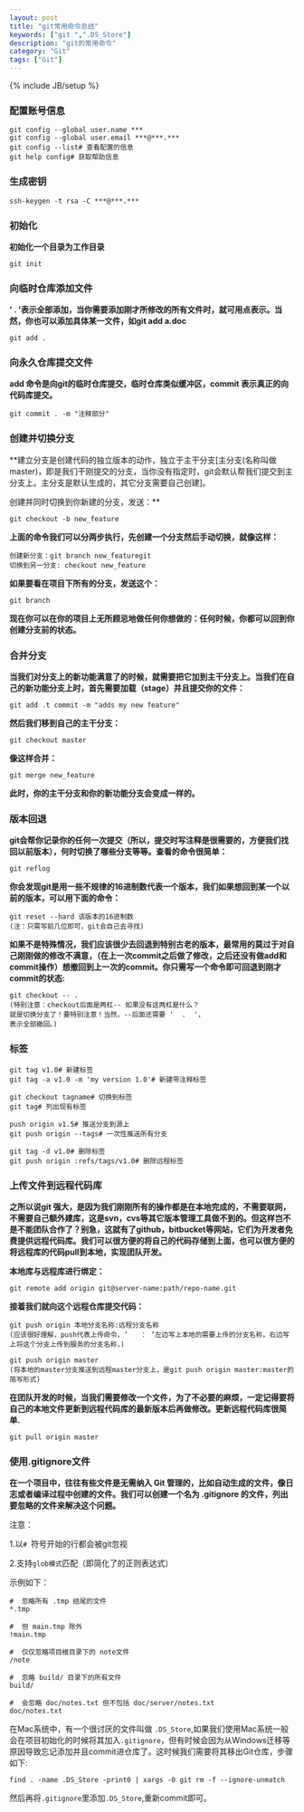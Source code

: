 ```yaml
---
layout: post
title: "git常用命令总结"
keywords: ["git ",".DS_Store"]
description: "git的常用命令"
category: "Git"
tags: ["Git"]
---
```

{% include JB/setup %}

### 配置账号信息

	git config --global user.name ***
	git config --global user.email ***@***.***
	git config --list# 查看配置的信息
	git help config# 获取帮助信息
	

### 生成密钥

	ssh-keygen -t rsa -C ***@***.***

###  初始化 

**初始化一个目录为工作目录**

    git init

###  向临时仓库添加文件 

**'  .   '表示全部添加，当你需要添加刚才所修改的所有文件时，就可用点表示。当然，你也可以添加具体某一文件，如git add a.doc**

    git add .   

###  向永久仓库提交文件

**add 命令是向git的临时仓库提交，临时仓库类似缓冲区，commit 表示真正的向代码库提交。**

    git commit . -m "注释部分"

###  创建并切换分支 

**建立分支是创建代码的独立版本的动作，独立于主干分支[主分支(名称叫做master)，即是我们干刚提交的分支，当你没有指定时，git会默认帮我们提交到主分支上。主分支是默认生成的，其它分支需要自己创建]。

创建并同时切换到你新建的分支，发送：**

    git checkout -b new_feature

**上面的命令我们可以分两步执行，先创建一个分支然后手动切换，就像这样：**

    创建新分支：git branch new_featuregit
	切换到另一分支: checkout new_feature

**如果要看在项目下所有的分支，发送这个：**

	git branch

**现在你可以在你的项目上无所顾忌地做任何你想做的：任何时候，你都可以回到你创建分支前的状态。**

###  合并分支 

**当我们对分支上的新功能满意了的时候，就需要把它加到主干分支上。当我们在自己的新功能分支上时，首先需要加载（stage）并且提交你的文件：**

    git add .t commit -m "adds my new feature"

**然后我们移到自己的主干分支：**

    git checkout master

**像这样合并：**

	git merge new_feature

**此时，你的主干分支和你的新功能分支会变成一样的。**

###  版本回退

**git会帮你记录你的任何一次提交（所以，提交时写注释是很需要的，方便我们找回以前版本），何时切换了哪些分支等等。查看的命令很简单：**

	git reflog

**你会发现git是用一些不规律的16进制数代表一个版本，我们如果想回到某一个以前的版本，可以用下面的命令：**

	git reset --hard 该版本的16进制数
	(注：只需写前几位即可，git会自己去寻找) 

	

**如果不是特殊情况，我们应该很少去回退到特别古老的版本，最常用的莫过于对自己刚刚做的修改不满意，（在上一次commit之后做了修改，之后还没有做add和commit操作）想撤回到上一次的commit。你只需写一个命令即可回退到刚才commit的状态:**

    git checkout -- . 
	(特别注意：checkout后面是两杠-- 如果没有这两杠是什么？
	就是切换分支了！要特别注意！当然，--后面还需要 '  .  '，
	表示全部撤回。)
	

### 标签

	 
 
	git tag v1.0# 新建标签
	git tag -a v1.0 -m 'my version 1.0'# 新建带注释标签
 
	git checkout tagname# 切换到标签
	git tag# 列出现有标签 
 
	push origin v1.5# 推送分支到源上
	git push origin --tags# 一次性推送所有分支
 
	git tag -d v1.0# 删除标签
	git push origin :refs/tags/v1.0# 删除远程标签
	

###  上传文件到远程代码库

**之所以说git 强大，是因为我们刚刚所有的操作都是在本地完成的，不需要联网，不需要自己额外建库，这是svn，cvs等其它版本管理工具做不到的。但这样岂不是不能团队合作了？别急，这就有了github，bitbucket等网站，它们为开发者免费提供远程代码库。我们可以很方便的将自己的代码存储到上面，也可以很方便的将远程库的代码pull到本地，实现团队开发。**

**本地库与远程库进行绑定：**

	git remote add origin git@server-name:path/repo-name.git 

**接着我们就向这个远程仓库提交代码：**

	git push origin 本地分支名称:远程分支名称 
	(应该很好理解，push代表上传命令，‘   ： ’左边写上本地的需要上传的分支名称，右边写上将这个分支上传到服务的分支名称，)

	git push origin master
	(将本地的master分支推送到远程master分支上，是git push origin master:master的简写形式)

**在团队开发的时候，当我们需要修改一个文件，为了不必要的麻烦，一定记得要将自己的本地文件更新到远程代码库的最新版本后再做修改。更新远程代码库很简单.**

    git pull origin master
    
    

### 使用.gitignore文件

**在一个项目中，往往有些文件是无需纳入 Git 管理的，比如自动生成的文件，像日志或者编译过程中创建的文件。我们可以创建一个名为 .gitignore 的文件，列出要忽略的文件来解决这个问题。**

注意：

1.以`# `符号开始的行都会被git忽视

2.支持`glob模式`匹配（即简化了的正则表达式）

示例如下：


	#  忽略所有 .tmp 结尾的文件
	*.tmp

	#  但 main.tmp 除外
	!main.tmp

	#  仅仅忽略项目根目录下的 note文件
	/note

	#  忽略 build/ 目录下的所有文件
	build/

	#  会忽略 doc/notes.txt 但不包括 doc/server/notes.txt
	doc/notes.txt


在Mac系统中，有一个很讨厌的文件叫做 `.DS_Store`,如果我们使用Mac系统一般会在项目初始化的时候将其加入`.gitignore`，但有时候会因为从Windows迁移等原因导致忘记添加并且commit进仓库了。这时候我们需要将其移出Git仓库，步骤如下:

	find . -name .DS_Store -print0 | xargs -0 git rm -f --ignore-unmatch

然后再将`.gitignore`里添加`.DS_Store`,重新commit即可。

